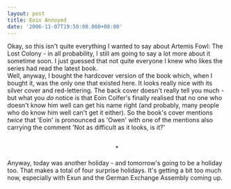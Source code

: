 ```yaml
---
layout: post
title: Eoin Annoyed
date: '2006-11-07T19:50:00.000+08:00'
---
```


Okay, so this isn't quite everything I wanted to say about Artemis Fowl: The Lost Colony - in all probability, I still am going to say a lot more about it sometime soon. I just guessed that not quite everyone I knew who likes the series had read the latest book.<br />Well, anyway, I bought the hardcover version of the book which, when I bought it, was the only one that existed here. It looks really nice with its silver cover and red-lettering. The back cover doesn't really tell you much - but what you <span style="font-style: italic;">do</span> notice is that Eoin Colfer's finally realised that no one who doesn't know him well can get his name right (and probably, many people who do know him well can't get it either). So the book's cover mentions <span style="font-style: italic;">twice</span> that 'Eoin' is pronounced as 'Owen' with one of the mentions also carrying the comment 'Not as difficult as it looks, is it?'<br /><br /><div style="text-align: center;">*</div><br />Anyway, today was another holiday - and tomorrow's going to be a holiday too. That makes a total of four surprise holidays. It's getting a bit too much now, especially with Exun and the German Exchange Assembly coming up.